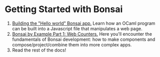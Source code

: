 # Getting Started with Bonsai

1.  [Building the "Hello world" Bonsai app.](./hello_world.mdx) Learn
    how an OCaml program can be built into a Javascript file that
    manipulates a web page.
2.  [Bonsai by Example Part 1: Web Counters.](./counters.mdx) Here
    you'll encounter the fundamentals of Bonsai development: how to make
    components and compose/project/combine them into more complex apps.
3.  Read the rest of the docs!
